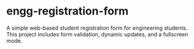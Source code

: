 # engg-registration-form
A simple web-based student registration form for engineering students. This project includes form validation, dynamic updates, and a fullscreen mode.

